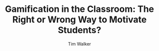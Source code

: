 ---
layout: leaf-node
title: "Gamification in the Classroom: The Right or Wrong Way to Motivate Students?"
title-url: "http://neatoday.org/2014/06/23/gamification-in-the-classroom-the-right-or-wrong-way-to-motivate-students/"
author: "Tim Walker"
groups: technologies
categories: game-based-learning
topics: introductory-resources
summary: >
    Using gamification in the classroom.
cite: |
    Walker, Tim. (2013) Gamification in the Classroom: The Right or Wrong Way to Motivate Students?  Retrieved from: http://neatoday.org/2014/06/23/gamification-in-the-classroom-the-right-or-wrong-way-to-motivate-students
pub-date: 2014-06-23
added-date: 2017-04-16
resource-type: external-page
---
